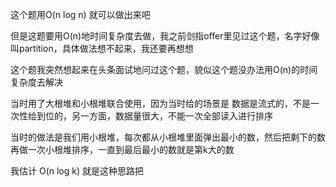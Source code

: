这个题用O(n log n) 就可以做出来吧

但是这题要用O(n)地时间复杂度去做，我之前剑指offer里见过这个题，名字好像叫partition，具体做法想不起来，我还要再想想

这个题我突然想起来在头条面试地问过这个题，貌似这个题没办法用O(n)的时间复杂度去解决

当时用了大根堆和小根堆联合使用，因为当时给的场景是 数据是流式的，不是一次性给到位的，另一方面，数据量很大，不能一次全部读入进行排序

当时的做法是我们用小根堆，每次都从小根堆里面弹出最小的数，然后把剩下的数再做一次小根堆排序，一直到最后最小的数就是第k大的数

我估计 O(n log k) 就是这种思路把